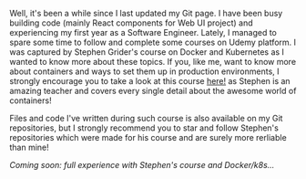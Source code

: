Well, it's been a while since I last updated my Git page.
I have been busy building code (mainly React components for Web UI project) and experiencing my first year as a Software Engineer. Lately, I managed to spare some time to follow and complete some
courses on Udemy platform. I was captured by Stephen Grider's course on Docker and Kubernetes as I wanted to know more about these topics. If you, like me, want
to know more about containers and ways to set them up in production environments, I strongly encourage you to take a look at this course [here!](https://www.udemy.com/course/docker-and-kubernetes-the-complete-guide/) as
Stephen is an amazing teacher and covers every single detail about the awesome world of containers!

Files and code I've written during such course is also available on my Git repositories, but I strongly recommend you to star and follow Stephen's repositories which were made 
for his course and are surely more rerliable than mine!

_Coming soon: full experience with Stephen's course and Docker/k8s..._
